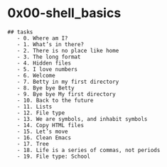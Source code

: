 # 0x00-shell_basics
	## tasks
	   - 0. Where am I?
	   - 1. What’s in there?
	   - 2. There is no place like home
 	   - 3. The long format
 	   - 4. Hidden files
	   - 5. I love numbers
	   - 6. Welcome
	   - 7. Betty in my first directory
	   - 8. Bye bye Betty
 	   - 9. Bye bye My first directory
	   - 10. Back to the future
	   - 11. Lists
	   - 12. File type
	   - 13. We are symbols, and inhabit symbols
	   - 14. Copy HTML files
	   - 15. Let’s move
	   - 16. Clean Emacs
	   - 17. Tree
	   - 18. Life is a series of commas, not periods
	   - 19. File type: School
